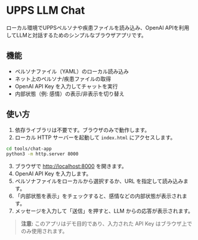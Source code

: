 # UPPS LLM Chat

ローカル環境でUPPSペルソナや疾患ファイルを読み込み、OpenAI APIを利用してLLMと対話するためのシンプルなブラウザアプリです。

## 機能

- ペルソナファイル（YAML）のローカル読み込み
- ネット上のペルソナ/疾患ファイルの取得
- OpenAI API Key を入力してチャットを実行
- 内部状態（例: 感情）の表示/非表示を切り替え

## 使い方

1. 依存ライブラリは不要です。ブラウザのみで動作します。
2. ローカル HTTP サーバーを起動して `index.html` にアクセスします。

```bash
cd tools/chat-app
python3 -m http.server 8000
```

3. ブラウザで [http://localhost:8000](http://localhost:8000) を開きます。
4. OpenAI API Key を入力します。
5. ペルソナファイルをローカルから選択するか、URL を指定して読み込みます。
6. 「内部状態を表示」をチェックすると、感情などの内部状態が表示されます。
7. メッセージを入力して「送信」を押すと、LLM からの応答が表示されます。

> **注意:** このアプリはデモ目的であり、入力された API Key はブラウザ上でのみ使用されます。

